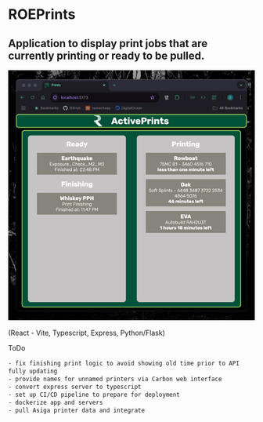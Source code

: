 # ROEPrints

## Application to display print jobs that are currently printing or ready to be pulled.

![ROEPrintsDemoGIF](./demoFiles/ROEPrints_DemoGIF.gif)

(React - Vite, Typescript, Express, Python/Flask)

ToDo

    - fix finishing print logic to avoid showing old time prior to API fully updating
    - provide names for unnamed printers via Carbon web interface
    - convert express server to typescript
    - set up CI/CD pipeline to prepare for deployment
    - dockerize app and servers
    - pull Asiga printer data and integrate
